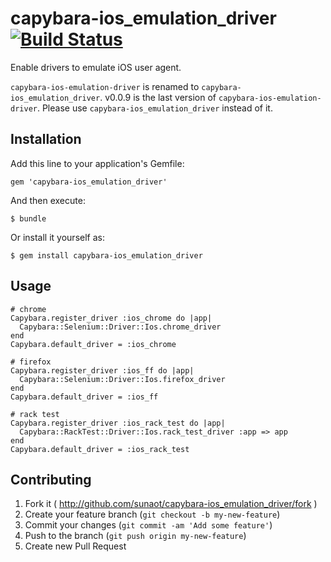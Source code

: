 # capybara-ios_emulation_driver [![Build Status](https://travis-ci.org/sunaot/capybara-ios-emulation-driver.png)](https://travis-ci.org/sunaot/capybara-ios-emulation-driver)

Enable drivers to emulate iOS user agent.

`capybara-ios-emulation-driver` is renamed to `capybara-ios_emulation_driver`. v0.0.9 is the last version of `capybara-ios-emulation-driver`. Please use `capybara-ios_emulation_driver` instead of it.

## Installation

Add this line to your application's Gemfile:

    gem 'capybara-ios_emulation_driver'

And then execute:

    $ bundle

Or install it yourself as:

    $ gem install capybara-ios_emulation_driver

## Usage

```
# chrome
Capybara.register_driver :ios_chrome do |app|
  Capybara::Selenium::Driver::Ios.chrome_driver
end
Capybara.default_driver = :ios_chrome

# firefox
Capybara.register_driver :ios_ff do |app|
  Capybara::Selenium::Driver::Ios.firefox_driver
end
Capybara.default_driver = :ios_ff

# rack test
Capybara.register_driver :ios_rack_test do |app|
  Capybara::RackTest::Driver::Ios.rack_test_driver :app => app
end
Capybara.default_driver = :ios_rack_test
```

## Contributing

1. Fork it ( http://github.com/sunaot/capybara-ios_emulation_driver/fork )
2. Create your feature branch (`git checkout -b my-new-feature`)
3. Commit your changes (`git commit -am 'Add some feature'`)
4. Push to the branch (`git push origin my-new-feature`)
5. Create new Pull Request
